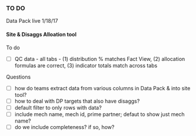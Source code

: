 
### TO DO

Data Pack live 1/18/17

#### Site & Disaggs Alloation tool
To do
- [ ] QC data - all tabs - (1) distribution % matches Fact View, (2) allocation formulas are correct, (3) indicator totals match across tabs


Questions
- [ ] how do teams extract data from various columns in Data Pack & into site tool?
- [ ] how to deal with DP targets that also have disaggs?
- [ ] default filter to only rows with data?
- [ ] include mech name, mech id, prime partner; defaut to show just mech name?
- [ ] do we include completeness? if so, how?
